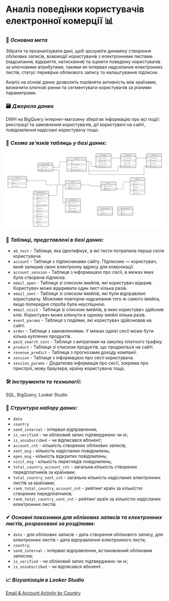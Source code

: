 # Аналіз поведінки користувачів електронної комерції 📊
### 🎯 ***Основна мета***
Зібрати та проаналізувати дані, щоб зрозуміти динаміку створення облікових записів, взаємодії користувачів з електронними листами (надсилання, відкриття, натискання) та оцінити поведінку користувачів за ключовими атрибутами, такими як інтервал надсилання електронних листів, статус перевірки облікового запису та налаштування підписки.

Аналіз на основі даних дозволить порівняти активність між країнами, визначити ключові ринки та сегментувати користувачів за різними параметрами.
### 🗃 ***Джерело даних***
DWH на BigQuery інтернет-магазину зберігає інформацію про всі події: реєстрації та замовлення користувачів, дії користувачі на сайті, повідомлення надіслані користувачу тощо.

### 📝 ***Схема звʼязків таблиць у базі даних:***
![Schema](https://github.com/TurchinskiyD/Online_store_analytics/blob/main/database_schema.png)

### 📇 ***Таблиці, представлені в базі даних:***

- `ab_test` - Таблиця, яка ідентифікує, в які тести потрапила перша сесія користувача.
- `account`	- Таблиця з підписниками сайту. Підписник — користувач, який залишив свою електронну адресу для комунікації.
- `account_session`	- Таблиця з інформацією про сесії, в межах яких була створена підписка.
- `email_open`	- Таблиця зі списком імейлів, які користувач відкрив. Користувач може відкривати один лист кілька разів.
- `email_sent`	- Таблиця зі списком імейлів, які були відправлені користувачу. Можливе повторне надсилання того ж самого імейла, якщо попередня спроба була неуспішною.
- `email_visit`	- Таблиця зі списком імейлів, в яких користувач здійснив клік. Користувач може клікнути в одному імейлі кілька разів.
- `event_params`	- Таблиця з подіями, які користувач здійснював на сайті.
- `order`	- Таблиця з замовленнями. У межах однієї сесії може бути кілька куплених продуктів.
- `paid_search_cost`	- Таблиця з витратами на закупку платного трафіку.
- `product`	- Таблиця зі списком продуктів, що продаються на сайті.
- `revenue_predict` - Таблиця з прогнозами доходу компанії.
- `session`	- Таблиця з інформацією про сесії користувача.
- `session_params`	- Додаткова інформація про сесії, зокрема про пристрої, мову браузера, країну користувача тощо.

### 🛠 ***Інструменти та технології:***
SQL, BigQuery, Looker Studio

### 🧱 ***Структура набору даних:***
- `date`
- `country` 
- `send_interval` - інтервал відправлення;
- `is_verified` - чи обліковий запис підтверджено чи ні;
- `is_unsubscribed` - чи відписався абонент;
- `account_cnt` - кількість створених облікових записів;
- `sent_msg` - кількість надісланих повідомлень;
- `open_msg` - кількість відкритих повідомлень;
- `visit_msg` - кількість переглядів повідомлень;
- `total_country_account_cnt` - загальна кількість створених передплатників за країнами;
- `total_country_sent_cnt` - загальна кількість надісланих електронних листів за країнами;
- `rank_total_country_account_cnt` - рейтинг країн за кількістю створених передплатників;
- `rank_total_country_sent_cnt` - рейтинг країн за кількістю надісланих електронних листів.

### ✔ ***Основні показники для облікових записів та електронних листів, розраховані за розділами:***
- `date` - для облікових записів – дата створення облікового запису, для електронних листів – дата відправлення електронного листа;
- `country`;
- `send_interval` - інтервал відправлення, встановлений обліковим записом;
- `is_verified` - чи обліковий запис підтверджено чи ні;
- `is_unsubscribed` - чи відписався абонент.

### 📈 ***Візуалізація в Looker Studio***
[Email & Account Activity by Country](https://lookerstudio.google.com/reporting/6bce2be8-759d-45f6-b4b7-b25a3049d377)
